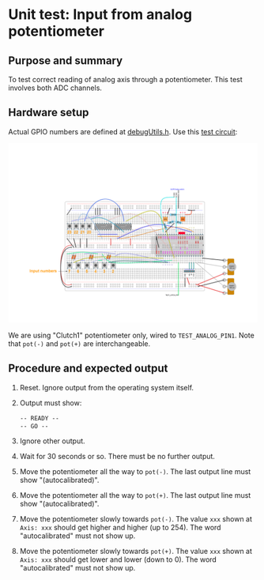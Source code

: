 # Unit test: Input from analog potentiometer

## Purpose and summary

To test correct reading of analog axis through a potentiometer. This test involves both ADC channels.

## Hardware setup

Actual GPIO numbers are defined at [debugUtils.h](./debugUtils.h).
Use this [test circuit](../../Protoboards/TestBoard1.diy):

![Test circuit image](../../Protoboards/TestBoard1.png)

We are using "Clutch1" potentiometer only, wired to `TEST_ANALOG_PIN1`.
Note that `pot(-)` and `pot(+)` are interchangeable.

## Procedure and expected output

1. Reset. Ignore output from the operating system itself.
2. Output must show:

   ```text
   -- READY --
   -- GO --
   ```

3. Ignore other output.
4. Wait for 30 seconds or so. There must be no further output.
5. Move the potentiometer all the way to `pot(-)`. The last output line must show "(autocalibrated)".
6. Move the potentiometer all the way to `pot(+)`. The last output line must show "(autocalibrated)".
7. Move the potentiometer slowly towards `pot(-)`. The value `xxx` shown at `Axis: xxx` should get higher and higher (up to 254). The word "autocalibrated" must not show up.
8. Move the potentiometer slowly towards `pot(+)`. The value `xxx` shown at `Axis: xxx` should get lower and lower (down to 0). The word "autocalibrated" must not show up.
